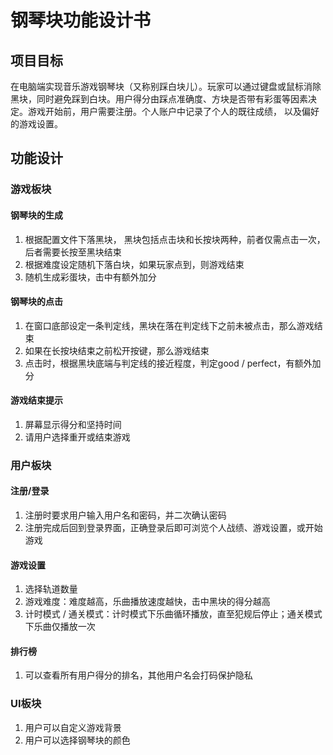 # 钢琴块功能设计书

## 项目目标

在电脑端实现音乐游戏钢琴块（又称别踩白块儿）。玩家可以通过键盘或鼠标消除黑块，同时避免踩到白块。用户得分由踩点准确度、方块是否带有彩蛋等因素决定。游戏开始前，用户需要注册。个人账户中记录了个人的既往成绩， 以及偏好的游戏设置。

## 功能设计

### 游戏板块

#### 钢琴块的生成

1. 根据配置文件下落黑块， 黑块包括点击块和长按块两种，前者仅需点击一次，后者需要长按至黑块结束
2. 根据难度设定随机下落白块，如果玩家点到，则游戏结束
3. 随机生成彩蛋块，击中有额外加分

#### 钢琴块的点击

1. 在窗口底部设定一条判定线，黑块在落在判定线下之前未被点击，那么游戏结束
2. 如果在长按块结束之前松开按键，那么游戏结束
3. 点击时，根据黑块底端与判定线的接近程度，判定good / perfect，有额外加分

#### 游戏结束提示

1. 屏幕显示得分和坚持时间
2. 请用户选择重开或结束游戏

### 用户板块

#### 注册/登录

1. 注册时要求用户输入用户名和密码，并二次确认密码
2. 注册完成后回到登录界面，正确登录后即可浏览个人战绩、游戏设置，或开始游戏

#### 游戏设置

1. 选择轨道数量
2. 游戏难度：难度越高，乐曲播放速度越快，击中黑块的得分越高
3. 计时模式 / 通关模式：计时模式下乐曲循环播放，直至犯规后停止；通关模式下乐曲仅播放一次

#### 排行榜

1. 可以查看所有用户得分的排名，其他用户名会打码保护隐私

### UI板块

1. 用户可以自定义游戏背景
2. 用户可以选择钢琴块的颜色


